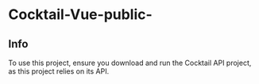 # Cocktail-Vue-public-

## Info
To use this project, ensure you download and run the Cocktail API project, as this project relies on its API.
